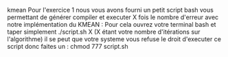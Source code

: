 kmean
Pour l'exercice 1 nous vous avons fourni un petit script bash vous permettant de générer compiler et executer X fois le nombre d'erreur avec notre implémentation du KMEAN :
Pour cela ouvrez votre terminal bash et taper simplement ./script.sh X (X étant votre nombre d'itérations sur l'algorithme)
il se peut que votre systeme vous refuse le droit d'executer ce script donc faites un : chmod 777 script.sh

